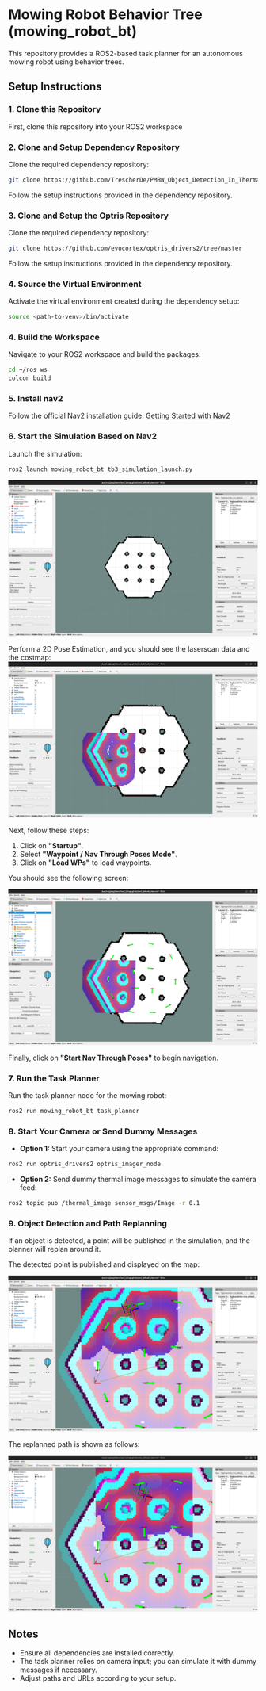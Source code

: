 # Mowing Robot Behavior Tree (mowing_robot_bt)

This repository provides a ROS2-based task planner for an autonomous mowing robot using behavior trees.

## Setup Instructions

### 1. Clone this Repository

First, clone this repository into your ROS2 workspace

### 2. Clone and Setup Dependency Repository

Clone the required dependency repository:

```bash
git clone https://github.com/TrescherDe/PMBW_Object_Detection_In_Thermal_Images
```

Follow the setup instructions provided in the dependency repository.

### 3. Clone and Setup the Optris Repository

Clone the required dependency repository:

```bash
git clone https://github.com/evocortex/optris_drivers2/tree/master
```

Follow the setup instructions provided in the dependency repository.

### 4. Source the Virtual Environment

Activate the virtual environment created during the dependency setup:

```bash
source <path-to-venv>/bin/activate
```

### 4. Build the Workspace

Navigate to your ROS2 workspace and build the packages:

```bash
cd ~/ros_ws
colcon build
```

### 5. Install nav2

Follow the official Nav2 installation guide: [Getting Started with Nav2](https://docs.nav2.org/getting_started/index.html)

### 6. Start the Simulation Based on Nav2

Launch the simulation:

```bash
ros2 launch mowing_robot_bt tb3_simulation_launch.py
```

![Simulation Launch](docs/tb3_simulation1.png)

Perform a 2D Pose Estimation, and you should see the laserscan data and the costmap:
![Laserscan and Costmap](docs/tb3_simulation2.png)


Next, follow these steps:
1. Click on **"Startup"**.
2. Select **"Waypoint / Nav Through Poses Mode"**.
3. Click on **"Load WPs"** to load waypoints.

You should see the following screen:

![Waypoint Loading](docs/tb3_simulation3.png)

Finally, click on **"Start Nav Through Poses"** to begin navigation.

### 7. Run the Task Planner

Run the task planner node for the mowing robot:

```bash
ros2 run mowing_robot_bt task_planner
```

### 8. Start Your Camera or Send Dummy Messages
   
- **Option 1:** Start your camera using the appropriate command:

```bash
ros2 run optris_drivers2 optris_imager_node
```

- **Option 2:** Send dummy thermal image messages to simulate the camera feed:

```bash
ros2 topic pub /thermal_image sensor_msgs/Image -r 0.1
```

### 9. Object Detection and Path Replanning

If an object is detected, a point will be published in the simulation, and the planner will replan around it.

The detected point is published and displayed on the map:

![Detected Object](docs/tb3_simulation4.png)

The replanned path is shown as follows:

![Replanned Path](docs/tb3_simulation5.png)

## Notes
- Ensure all dependencies are installed correctly.
- The task planner relies on camera input; you can simulate it with dummy messages if necessary.
- Adjust paths and URLs according to your setup.

